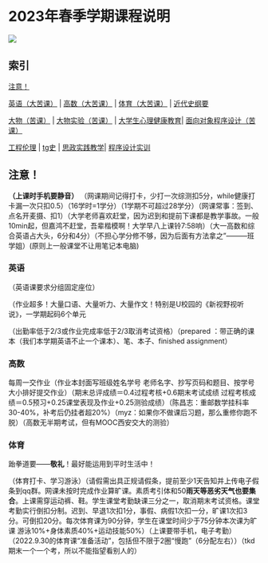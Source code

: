 # **2023年春季学期课程说明**

![](https://count.getloli.com/get/@universitycourse2023spring)


## 索引

[注意！](#注意) 

[英语（大苦课）](#英语) \| [高数（大苦课）](#高数) \| [体育（大苦课）](#体育) \| [近代史纲要](#近代史纲要)

[大物（苦课）](#大物) \| [大物实验（苦课）](#大物实验) \| [大学生心理健康教育](#大学生心理健康教育)\| [面向对象程序设计（苦课）](#面向对象程序设计)

[工程伦理](#工程伦理) \| [tg史](#tg史)  \| [思政实践教学](#思政实践)\| [程序设计实训](#程序设计实训)

## 注意！
**（上课时手机要静音）**
（网课期间记得打卡，少打一次综测扣5分，while健康打卡漏一次只扣0.5）（16学时=1学分）（1学期不可超过28学分）（网课常事：签到、点名开麦摄、扣1）（大学老师喜欢赶堂，因为迟到和提前下课都是教学事故。一般10min起，但嘉鸿不赶堂，吾辈楷模啊！大学早八上课铃7:58响）（大一高数和综合英语占大头，6分和4分）（不担心学分修不够，因为后面有方法拿之”———班学姐）(原则上一般课堂不让用笔记本电脑)


### 英语

（英语课要求分组固定座位）

（作业超多！大量口语、大量听力、大量作文！特别是U校园的《新视野视听说》，一学期起码6个单元

（出勤率低于2/3或作业完成率低于2/3取消考试资格）（prepared ：带正确的课本（我们本学期英语不止一个课本）、笔、本子、finished assignment）




### 高数

每周一交作业（作业本封面写班级姓名学号 老师名字、抄写页码和题目、按学号大小排好提交作业）（期末总评成绩＝0.4过程考核+0.6期末考试成绩 过程考核成绩＝0.5预习+0.25课堂表现及作业+0.25测验成绩）（陈昌志：重邮数学挂科率30-40%，补考后仍挂者超20%）（myz：如果你不做课后习题，那么重修你跑不脱）（高数无半期考试，但有MOOC西安交大的测验）

### 体育

跆拳道要——**敬礼**！最好能运用到平时生活中！

（体育打卡、学习游泳）（请假需出具正规请假条，提前至少1天告知并上传电子假条到qq群。网课未按时完成作业算旷课。素质考引体和50**雨天等恶劣天气也要集合**。上课需穿运动裤、鞋。学生课堂考勤缺课三分之一，取消期末考试资格。课堂考勤实行倒扣分制。迟到、早退1次扣1分，事假、病假1次扣一分，旷课1次扣3分。可倒扣20分。每次体育课为90分钟，学生在课堂时间少于75分钟本次课为旷课 游泳10%+身体素质40%+运动技能50%）（上课要带手机，电子考勤）（2022.9.30的体育课“准备活动”，包括但不限于2圈“慢跑”（6分配左右））（tkd期末一个一个考，所以不能指望看别人的）


